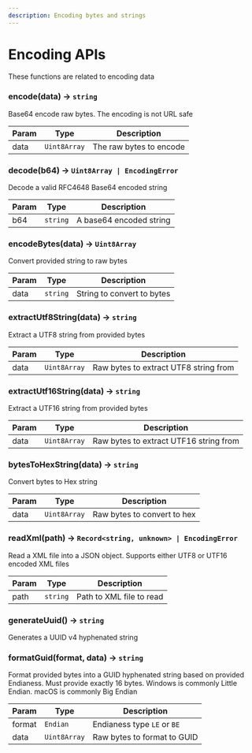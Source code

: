 ```yaml
---
description: Encoding bytes and strings
---
```


# Encoding APIs

These functions are related to encoding data

### encode(data) -> `string`

Base64 encode raw bytes. The encoding is not URL safe

| Param | Type         | Description             |
| ----- | ------------ | ----------------------- |
| data  | `Uint8Array` | The raw bytes to encode |

### decode(b64) -> `Uint8Array | EncodingError`

Decode a valid RFC4648 Base64 encoded string

| Param | Type     | Description             |
| ----- | -------- | ----------------------- |
| b64   | `string` | A base64 encoded string |

### encodeBytes(data) -> `Uint8Array`

Convert provided string to raw bytes

| Param | Type     | Description                |
| ----- | -------- | -------------------------- |
| data  | `string` | String to convert to bytes |

### extractUtf8String(data) -> `string`

Extract a UTF8 string from provided bytes

| Param | Type         | Description                           |
| ----- | ------------ | ------------------------------------- |
| data  | `Uint8Array` | Raw bytes to extract UTF8 string from |

### extractUtf16String(data) -> `string`

Extract a UTF16 string from provided bytes

| Param | Type         | Description                           |
| ----- | ------------ | ------------------------------------- |
| data  | `Uint8Array` | Raw bytes to extract UTF16 string from |

### bytesToHexString(data) -> `string`

Convert bytes to Hex string

| Param | Type         | Description                 |
| ----- | ------------ | --------------------------- |
| data  | `Uint8Array` | Raw bytes to convert to hex |

### readXml(path) -> `Record<string, unknown> | EncodingError`

Read a XML file into a JSON object. Supports either UTF8 or UTF16 encoded XML
files

| Param | Type     | Description              |
| ----- | -------- | ------------------------ |
| path  | `string` | Path to XML file to read |

### generateUuid() -> `string`

Generates a UUID v4 hyphenated string

### formatGuid(format, data) -> `string`

Format provided bytes into a GUID hyphenated string based on provided Endianess. Must provide exactly 16 bytes.
Windows is commonly Little Endian. macOS is commonly Big Endian

| Param  | Type         | Description                 |
| ------ | ------------ | --------------------------- |
| format | `Endian`     | Endianess type `LE` or `BE` |
| data   | `Uint8Array` | Raw bytes to format to GUID |
